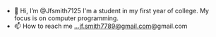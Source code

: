 - 👋 Hi, I’m @Jfsmith7125
I'm a student in my first year of college. My focus is on computer programming. 
- 📫 How to reach me ...jf.smith7789@gmail.com@gmail.com


<!---
Jfsmith7125/Jfsmith7125 is a ✨ special ✨ repository because its `README.md` (this file) appears on your GitHub profile.
You can click the Preview link to take a look at your changes.
--->
